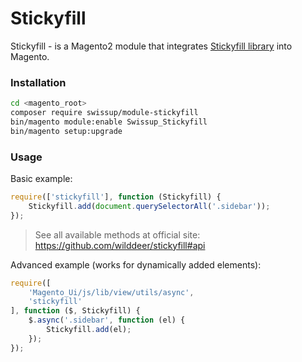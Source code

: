 # Stickyfill

Stickyfill - is a Magento2 module that integrates
[Stickyfill library](https://github.com/wilddeer/stickyfill) into Magento.

### Installation

```bash
cd <magento_root>
composer require swissup/module-stickyfill
bin/magento module:enable Swissup_Stickyfill
bin/magento setup:upgrade
```

### Usage

Basic example:

```js
require(['stickyfill'], function (Stickyfill) {
    Stickyfill.add(document.querySelectorAll('.sidebar'));
});
```

> See all available methods at official site: https://github.com/wilddeer/stickyfill#api

Advanced example (works for dynamically added elements):

```js
require([
    'Magento_Ui/js/lib/view/utils/async',
    'stickyfill'
], function ($, Stickyfill) {
    $.async('.sidebar', function (el) {
        Stickyfill.add(el);
    });
});
```
